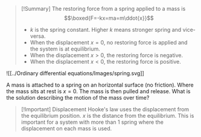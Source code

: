 
> [!Summary] 
> The restoring force from a spring applied to a mass is 
> $$\boxed{F=-kx=ma=m\ddot{x}}$$
> - $k$ is the spring constant. Higher $k$ means stronger spring and vice-versa.
> - When the displacement $x=0$, no restoring force is applied and the system is at equilibrium.
> - When the displacement $x>0$, the restoring force is negative. 
> - When the displacement $x<0$, the restoring force is positive.

![[../Ordinary differential equations/Images/spring.svg]]

A mass is attached to a spring on an horizontal surface (no friction). Where the mass sits at rest is $x=0$. The mass is then pulled and release. What is the solution describing the motion of the mass over time?

> [!Important] Displacement
> Hooke's law uses the displacement from the equilibrium position. $x$ is the distance from the equilibrium. This is important for a system with more than 1 spring where the displacement on each mass is used.


